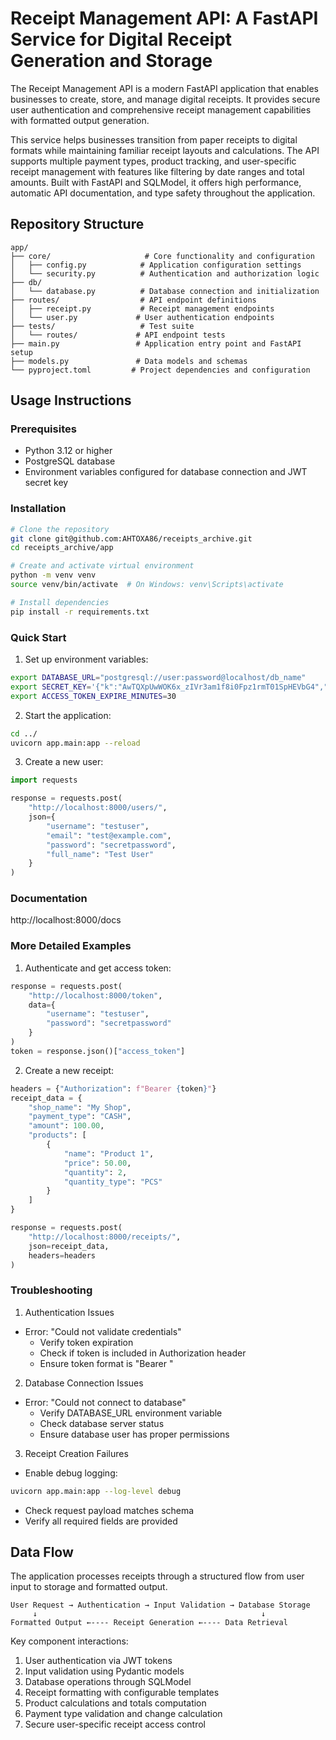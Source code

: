 # Receipt Management API: A FastAPI Service for Digital Receipt Generation and Storage

The Receipt Management API is a modern FastAPI application that enables businesses to create, store, and manage digital receipts. It provides secure user authentication and comprehensive receipt management capabilities with formatted output generation.

This service helps businesses transition from paper receipts to digital formats while maintaining familiar receipt layouts and calculations. The API supports multiple payment types, product tracking, and user-specific receipt management with features like filtering by date ranges and total amounts. Built with FastAPI and SQLModel, it offers high performance, automatic API documentation, and type safety throughout the application.

## Repository Structure
```
app/
├── core/                     # Core functionality and configuration
│   ├── config.py            # Application configuration settings
│   └── security.py          # Authentication and authorization logic
├── db/
│   └── database.py          # Database connection and initialization
├── routes/                  # API endpoint definitions
│   ├── receipt.py           # Receipt management endpoints
│   └── user.py             # User authentication endpoints
├── tests/                   # Test suite
│   └── routes/             # API endpoint tests
├── main.py                 # Application entry point and FastAPI setup
├── models.py               # Data models and schemas
└── pyproject.toml         # Project dependencies and configuration
```

## Usage Instructions
### Prerequisites
- Python 3.12 or higher
- PostgreSQL database
- Environment variables configured for database connection and JWT secret key

### Installation
```bash
# Clone the repository
git clone git@github.com:AHTOXA86/receipts_archive.git
cd receipts_archive/app

# Create and activate virtual environment
python -m venv venv
source venv/bin/activate  # On Windows: venv\Scripts\activate

# Install dependencies
pip install -r requirements.txt
```

### Quick Start
1. Set up environment variables:
```bash
export DATABASE_URL="postgresql://user:password@localhost/db_name"
export SECRET_KEY='{"k":"AwTQXpUwWOK6x_zIVr3am1f8i0Fpz1rmT01SpHEVbG4","kty":"oct"}'
export ACCESS_TOKEN_EXPIRE_MINUTES=30
```

2. Start the application:
```bash
cd ../
uvicorn app.main:app --reload
```

3. Create a new user:
```python
import requests

response = requests.post(
    "http://localhost:8000/users/",
    json={
        "username": "testuser",
        "email": "test@example.com",
        "password": "secretpassword",
        "full_name": "Test User"
    }
)
```
### Documentation
http://localhost:8000/docs


### More Detailed Examples
1. Authenticate and get access token:
```python
response = requests.post(
    "http://localhost:8000/token",
    data={
        "username": "testuser",
        "password": "secretpassword"
    }
)
token = response.json()["access_token"]
```

2. Create a new receipt:
```python
headers = {"Authorization": f"Bearer {token}"}
receipt_data = {
    "shop_name": "My Shop",
    "payment_type": "CASH",
    "amount": 100.00,
    "products": [
        {
            "name": "Product 1",
            "price": 50.00,
            "quantity": 2,
            "quantity_type": "PCS"
        }
    ]
}

response = requests.post(
    "http://localhost:8000/receipts/",
    json=receipt_data,
    headers=headers
)
```

### Troubleshooting
1. Authentication Issues
- Error: "Could not validate credentials"
  - Verify token expiration
  - Check if token is included in Authorization header
  - Ensure token format is "Bearer <token>"

2. Database Connection Issues
- Error: "Could not connect to database"
  - Verify DATABASE_URL environment variable
  - Check database server status
  - Ensure database user has proper permissions

3. Receipt Creation Failures
- Enable debug logging:
```bash
uvicorn app.main:app --log-level debug
```
- Check request payload matches schema
- Verify all required fields are provided

## Data Flow
The application processes receipts through a structured flow from user input to storage and formatted output.

```ascii
User Request → Authentication → Input Validation → Database Storage
     ↓                                                  ↓
Formatted Output ←---- Receipt Generation ←---- Data Retrieval
```

Key component interactions:
1. User authentication via JWT tokens
2. Input validation using Pydantic models
3. Database operations through SQLModel
4. Receipt formatting with configurable templates
5. Product calculations and totals computation
6. Payment type validation and change calculation
7. Secure user-specific receipt access control